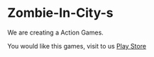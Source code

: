 # Zombie-In-City-s

We are creating a Action Games.

You would like this games, visit to us  [Play Store](https://play.google.com/store/apps/dev?id=5139140892201022194)
